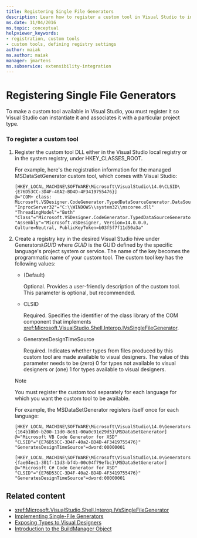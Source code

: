 ```yaml
---
title: Registering Single File Generators
description: Learn how to register a custom tool in Visual Studio to instantiate it and associate it with a particular project type.
ms.date: 11/04/2016
ms.topic: conceptual
helpviewer_keywords:
- registration, custom tools
- custom tools, defining registry settings
author: maiak
ms.author: maiak
manager: jmartens
ms.subservice: extensibility-integration
---
```

# Registering Single File Generators

To make a custom tool available in Visual Studio, you must register it so Visual Studio can instantiate it and associates it with a particular project type.

### To register a custom tool

1. Register the custom tool DLL either in the Visual Studio local registry or in the system registry, under HKEY_CLASSES_ROOT.

    For example, here's the registration information for the managed MSDataSetGenerator custom tool, which comes with Visual Studio:

   ```
   [HKEY_LOCAL_MACHINE\SOFTWARE\Microsoft\VisualStudio\14.0\CLSID\{E76D53CC-3D4F-40A2-BD4D-4F3419755476}]
   @="COM+ class: Microsoft.VSDesigner.CodeGenerator.TypedDataSourceGenerator.DataSourceGeneratorWrapper"
   "InprocServer32"="C:\\WINDOWS\\system32\\mscoree.dll"
   "ThreadingModel"="Both"
   "Class"="Microsoft.VSDesigner.CodeGenerator.TypedDataSourceGenerator.DataSourceGeneratorWrapper"
   "Assembly"="Microsoft.VSDesigner, Version=14.0.0.0, Culture=Neutral, PublicKeyToken=b03f5f7f11d50a3a"
   ```

2. Create a registry key in the desired Visual Studio hive under Generators\\*GUID* where *GUID* is the GUID defined by the specific language's project system or service. The name of the key becomes the programmatic name of your custom tool. The custom tool key has the following values:

   - (Default)

        Optional. Provides a user-friendly description of the custom tool. This parameter is optional, but recommended.

   - CLSID

        Required. Specifies the identifier of the class library of the COM component that implements <xref:Microsoft.VisualStudio.Shell.Interop.IVsSingleFileGenerator>.

   - GeneratesDesignTimeSource

        Required. Indicates whether types from files produced by this custom tool are made available to visual designers. The value of this parameter needs to be (zero) 0 for types not available to visual designers or (one) 1 for types available to visual designers.

   > [!NOTE]
   > You must register the custom tool separately for each language for which you want the custom tool to be available.

    For example, the MSDataSetGenerator registers itself once for each language:

   ```
   [HKEY_LOCAL_MACHINE\SOFTWARE\Microsoft\VisualStudio\14.0\Generators\{164b10b9-b200-11d0-8c61-00a0c91e29d5}\MSDataSetGenerator]
   @="Microsoft VB Code Generator for XSD"
   "CLSID"="{E76D53CC-3D4F-40a2-BD4D-4F3419755476}"
   "GeneratesDesignTimeSource"=dword:00000001

   [HKEY_LOCAL_MACHINE\SOFTWARE\Microsoft\VisualStudio\14.0\Generators\{fae04ec1-301f-11d3-bf4b-00c04f79efbc}\MSDataSetGenerator]
   @="Microsoft C# Code Generator for XSD"
   "CLSID"="{E76D53CC-3D4F-40a2-BD4D-4F3419755476}"
   "GeneratesDesignTimeSource"=dword:00000001
   ```

## Related content
- <xref:Microsoft.VisualStudio.Shell.Interop.IVsSingleFileGenerator>
- [Implementing Single-File Generators](../../extensibility/internals/implementing-single-file-generators.md)
- [Exposing Types to Visual Designers](../../extensibility/internals/exposing-types-to-visual-designers.md)
- [Introduction to the BuildManager Object](/previous-versions/8f9kffa8(v=vs.140))